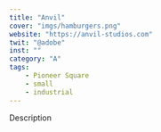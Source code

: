```yaml
---
title: "Anvil"
cover: "imgs/hamburgers.png"
website: "https://anvil-studios.com"
twit: "@adobe"
inst: ""
category: "A"
tags:
    - Pioneer Square
    - small
    - industrial
---
```


Description
